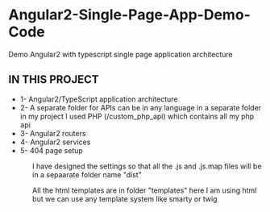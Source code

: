 # Angular2-Single-Page-App-Demo-Code
Demo Angular2 with typescript single page application architecture 

<h2>IN THIS PROJECT</h2>
<ul>
  <li>1- Angular2/TypeScript application architecture </li>
  <li>2- A separate folder for APIs can be in any language in a separate folder in my project I used PHP (/custom_php_api) which contains all my php api </li>
  <li>3- Angular2 routers</li>
  <li>4- Angular2 services</li>
  <li>5- 404 page setup</li>
<ul>

<p>I have designed the settings so that all the .js and .js.map files will be in a sepaarate folder name "dist"</p>

<p>All the html templates are in folder "templates" here I am using html but we can use any template system like smarty or twig</p>


